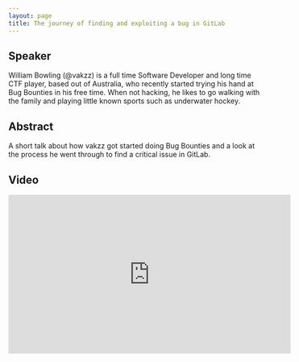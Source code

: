 ```yaml
---
layout: page
title: The journey of finding and exploiting a bug in GitLab
---
```


Speaker 
-----------------
William Bowling (@vakzz) is a full time Software Developer and long time CTF player, based out of Australia, who recently started trying his hand at Bug Bounties in his free time. When not hacking, he likes to go walking with the family and playing little known sports such as underwater hockey.

Abstract
-----------------
A short talk about how vakzz got started doing Bug Bounties and a look at the process he went through to find a critical issue in GitLab.


Video
-----

<div class="container">
	<iframe width="560" height="315" src="https://www.youtube-nocookie.com/embed/jBPYfN_uuRw" frameborder="0" allow="accelerometer; autoplay; encrypted-media; gyroscope; picture-in-picture" allowfullscreen></iframe>
</div>